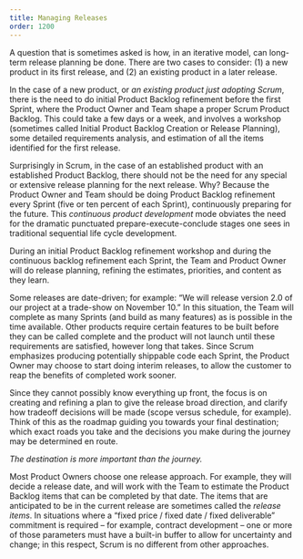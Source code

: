 ```yaml
---
title: Managing Releases
order: 1200
---
```


A question that is sometimes asked is how, in an iterative model, can long-term release planning be done. There are two cases to consider: (1) a new product in its first release, and (2) an existing product in a later release.

In the case of a new product, or *an existing product just adopting Scrum*, there is the need to do initial Product Backlog refinement before the first Sprint, where the Product Owner and Team shape a proper Scrum Product Backlog. This could take a few days or a week, and involves a workshop (sometimes called Initial Product Backlog Creation or Release Planning), some detailed requirements analysis, and estimation of all the items identified for the first release.

Surprisingly in Scrum, in the case of an established product with an established Product Backlog, there should not be the need for any special or extensive release planning for the next release. Why? Because the Product Owner and Team should be doing Product Backlog refinement every Sprint (five or ten percent of each Sprint), continuously preparing for the future. This *continuous product development* mode obviates the need for the dramatic punctuated prepare-execute-conclude stages one sees in traditional sequential life cycle development.

During an initial Product Backlog refinement workshop and during the continuous backlog refinement each Sprint, the Team and Product Owner will do release planning, refining the estimates, priorities, and content as they learn.

Some releases are date-driven; for example: “We will release version 2.0 of our project at a trade-show on November 10.” In this situation, the Team will complete as many Sprints (and build as many features) as is possible in the time available. Other products require certain features to be built before they can be called complete and the product will not launch until these requirements are satisfied, however long that takes. Since Scrum emphasizes producing potentially shippable code each Sprint, the Product Owner may choose to start doing interim releases, to allow the customer to reap the benefits of completed work sooner.

Since they cannot possibly know everything up front, the focus is on creating and refining a plan to give the release broad direction, and clarify how tradeoff decisions will be made (scope versus schedule, for example). Think of this as the roadmap guiding you towards your final destination; which exact roads you take and the decisions you make during the journey may be determined en route.

*The destination is more important than the journey.*

Most Product Owners choose one release approach. For example, they will decide a release date, and will work with the Team to estimate the Product Backlog items that can be completed by that date. The items that are anticipated to be in the current release are sometimes called the *release items*. In situations where a “fixed price / fixed date / fixed deliverable” commitment is required – for example, contract development – one or more of those parameters must have a built-in buffer to allow for uncertainty and change; in this respect, Scrum is no different from other approaches.

